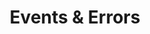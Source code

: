---
id: events-errors
title: Events & Errors
sidebar_label: Events & Errors
description: Define the necessary events and errors needed for our pallet
---